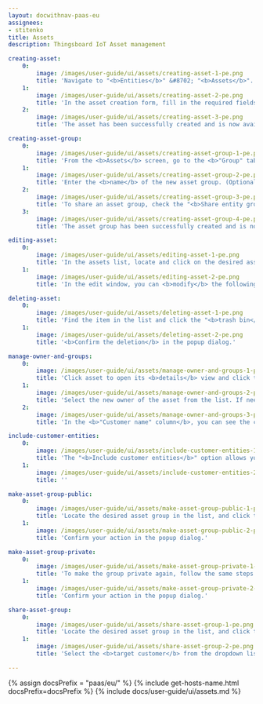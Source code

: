```yaml
---
layout: docwithnav-paas-eu
assignees:
- stitenko
title: Assets
description: Thingsboard IoT Asset management

creating-asset:
    0:
        image: /images/user-guide/ui/assets/creating-asset-1-pe.png
        title: 'Navigate to "<b>Entities</b>" &#8702; "<b>Assets</b>". By default, you will see the "<b>All</b>" asset group. Click the "<b>+</b>" icon in the upper-right corner and select "<b>Add new asset</b>" from drop-down menu.'
    1:
        image: /images/user-guide/ui/assets/creating-asset-2-pe.png
        title: 'In the asset creation form, fill in the required fields: <b>Name</b> – a unique name for the asset; <b>Asset profile</b> – by default, the profile is set to "<b>default</b>", but you can choose a different profile if needed. Click "<b>Add</b>".'
    2:
        image: /images/user-guide/ui/assets/creating-asset-3-pe.png
        title: 'The asset has been successfully created and is now available in the list.'

creating-asset-group:
    0:
        image: /images/user-guide/ui/assets/creating-asset-group-1-pe.png
        title: 'From the <b>Assets</b> screen, go to the <b>"Group" tab</b>. Click the "<b>+</b>" icon in the upper-right corner.'
    1:
        image: /images/user-guide/ui/assets/creating-asset-group-2-pe.png
        title: 'Enter the <b>name</b> of the new asset group. (Optional) Configure <b>shared access</b> to this group for your customers, if needed. Click "<b>Add</b>" to create the group.'
    2:
        image: /images/user-guide/ui/assets/creating-asset-group-3-pe.png
        title: 'To share an asset group, check the "<b>Share entity group</b>" checkbox, select the customers and permissions. Then click "<b>Add</b>".'
    3:
        image: /images/user-guide/ui/assets/creating-asset-group-4-pe.png
        title: 'The asset group has been successfully created and is now available in the list.'

editing-asset:
    0:
        image: /images/user-guide/ui/assets/editing-asset-1-pe.png
        title: 'In the assets list, locate and click on the desired asset, then click the "<b>pencil</b>" (✏️ <b>Edit</b>) icon on the right to open the edit form.'
    1:
        image: /images/user-guide/ui/assets/editing-asset-2-pe.png
        title: 'In the edit window, you can <b>modify</b> the following fields: name, label, asset profile and description. After making the necessary changes, click "<b>Apply changes</b>" to save.'

deleting-asset:
    0:
        image: /images/user-guide/ui/assets/deleting-asset-1-pe.png
        title: 'Find the item in the list and click the "<b>trash bin</b>" icon next to it.'
    1:
        image: /images/user-guide/ui/assets/deleting-asset-2-pe.png
        title: '<b>Confirm the deletion</b> in the popup dialog.'

manage-owner-and-groups:
    0:
        image: /images/user-guide/ui/assets/manage-owner-and-groups-1-pe.png
        title: 'Click asset to open its <b>details</b> view and click the "<b>Manage owner and groups</b>" button.'
    1:
        image: /images/user-guide/ui/assets/manage-owner-and-groups-2-pe.png
        title: 'Select the new owner of the asset from the list. If needed, add the asset to an existing group or create a new one. Confirm the change to update the asset&#39;s ownership.'
    2:
        image: /images/user-guide/ui/assets/manage-owner-and-groups-3-pe.png
        title: 'In the <b>"Customer name" column</b>, you can see the current owner of the asset.'

include-customer-entities:
    0:
        image: /images/user-guide/ui/assets/include-customer-entities-1-pe.png
        title: 'The "<b>Include customer entities</b>" option allows you to show or hide customer-owned entities in the list view.'
    1:
        image: /images/user-guide/ui/assets/include-customer-entities-2-pe.png
        title: ''

make-asset-group-public:
    0:
        image: /images/user-guide/ui/assets/make-asset-group-public-1-pe.png
        title: 'Locate the desired asset group in the list, and click the "<b>Make public</b>" icon next to it.'
    1:
        image: /images/user-guide/ui/assets/make-asset-group-public-2-pe.png
        title: 'Confirm your action in the popup dialog.'

make-asset-group-private:
    0:
        image: /images/user-guide/ui/assets/make-asset-group-private-1-pe.png
        title: 'To make the group private again, follow the same steps using the "<b>Make private</b>" icon.'
    1:
        image: /images/user-guide/ui/assets/make-asset-group-private-2-pe.png
        title: 'Confirm your action in the popup dialog.'

share-asset-group:
    0:
        image: /images/user-guide/ui/assets/share-asset-group-1-pe.png
        title: 'Locate the desired asset group in the list, and click the "<b>Share</b>" icon next to it.'
    1:
        image: /images/user-guide/ui/assets/share-asset-group-2-pe.png
        title: 'Select the <b>target customer</b> from the dropdown list. (Optional) Specify the <b>user group</b> within that customer to share the asset group with. Confirm the action by clicking "<b>Share</b>".'

---
```


{% assign docsPrefix = "paas/eu/" %}
{% include get-hosts-name.html docsPrefix=docsPrefix %}
{% include docs/user-guide/ui/assets.md %}